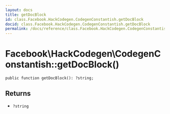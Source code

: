 ```yaml
---
layout: docs
title: getDocBlock
id: class.Facebook.HackCodegen.CodegenConstantish.getDocBlock
docid: class.Facebook.HackCodegen.CodegenConstantish.getDocBlock
permalink: /docs/reference/class.Facebook.HackCodegen.CodegenConstantish.getDocBlock/
---
```

# Facebook\\HackCodegen\\CodegenConstantish::getDocBlock()




``` Hack
public function getDocBlock(): ?string;
```




## Returns




+ ` ?string `